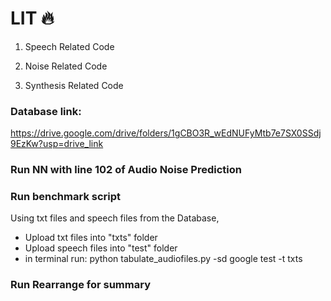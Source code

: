 # LIT 🔥

1) Speech Related Code

2) Noise Related Code

3) Synthesis Related Code

### Database link:

https://drive.google.com/drive/folders/1gCBO3R_wEdNUFyMtb7e7SX0SSdj9EzKw?usp=drive_link
### Run NN with line 102 of Audio Noise Prediction

### Run benchmark script
Using txt files and speech files from the Database,
- Upload txt files into "txts" folder
- Upload speech files into "test" folder
- in terminal run:
  python tabulate_audiofiles.py -sd google test -t txts

### Run Rearrange for summary

